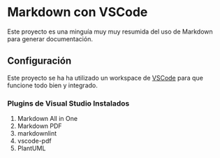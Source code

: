 # Markdown con VSCode

Este proyecto es una minguía muy muy resumida del uso de Markdown para generar documentación.

## Configuración

Este proyecto se ha ha utilizado un workspace de [VSCode](https://code.visualstudio.com/) para que funcione todo bien y integrado.

### Plugins de Visual Studio Instalados

1. Markdown All in One
2. Markdown PDF
3. markdownlint
4. vscode-pdf
5. PlantUML

